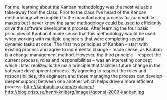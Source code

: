For me, learning about the Kanban methodology was the most valuable take-away from the class. Prior to the class I’ve heard of the Kanban methodology when applied to the manufacturing process for automobile makers but I never knew the same methodology could be used to efficiently drive the software development process. After learning the four basic principles of Kanban it made sense that this methodology would be used when working with multiple engineers that were completing several dynamic tasks at once. The first two principles of Kanban – start with existing process and agree to incremental change  - made sense, as Kanban is a change management method. However, the third principle - respect the current process, roles and responsibilities – was an interesting concept which I later realized is the main principle that facilities future change in the software development process. By agreeing to respect the roles and responsibilities, the engineers and those managing the process can develop deeper support between one another which helps drive a more efficient process.
http://kanbanblog.com/explained/
http://blog.crisp.se/henrikkniberg/images/qconsf-2009-kanban.jpg
